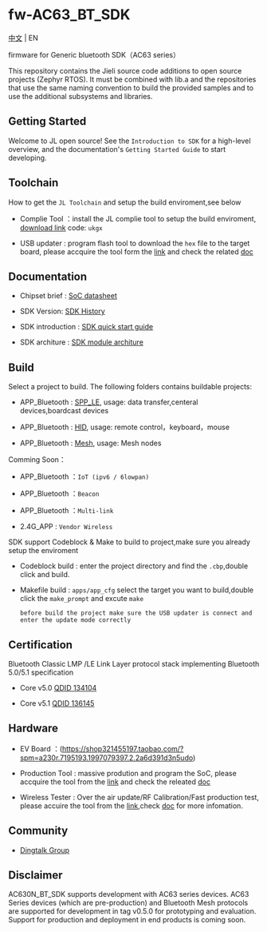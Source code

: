 # fw-AC63_BT_SDK

[中文](./README.md) | EN

firmware for Generic bluetooth SDK（AC63 series）

This repository contains the Jieli source code additions to open
source projects (Zephyr RTOS).
It must be combined with lib.a and the repositories that use the same
naming convention to build the provided samples and to use the additional
subsystems and libraries.

Getting Started
------------

Welcome to JL open source! See the `Introduction to SDK` for a high-level overview,
and the documentation's `Getting Started Guide` to start developing.

Toolchain
------------

How to get the `JL Toolchain` and setup the build enviroment,see below

* Complie Tool ：install the JL complie tool to setup the build enviroment, [download link](https://pan.baidu.com/s/1f5pK7ZaBNnvbflD-7R22zA) code: `ukgx`

* USB updater : program flash tool to download the `hex` file to the target board, please accquire the tool form the [link](https://item.taobao.com/item.htm?spm=a1z10.1-c-s.w4004-22883854875.5.504d246bXKwyeH&id=620295020803) and check the related [doc](.Stuff)


Documentation
------------

* Chipset brief : [SoC datasheet](./doc)

* SDK Version: [SDK History](doc/AC630N_bt_data_transfer_sdk_发布版本信息.pdf)

* SDK introduction : [SDK quick start guide](./doc/AC630N_bt_data_transfer_sdk介绍.pdf)

* SDK architure : [SDK module architure ](./doc/architure)

Build
-------------
Select a project to build. The following folders contains buildable projects:

* APP_Bluetooth : [SPP_LE](./apps/spp_and_le), usage: data transfer,centeral devices,boardcast devices

* APP_Bluetooth : [HID](./apps/hid), usage: remote control，keyboard，mouse

* APP_Bluetooth : [Mesh](./apps/mesh), usage: Mesh nodes

Comming Soon：

* APP_Bluetooth ：`IoT (ipv6 / 6lowpan)`

* APP_Bluetooth ：`Beacon`

* APP_Bluetooth ：`Multi-link`

* 2.4G_APP : `Vendor Wireless`

SDK support Codeblock & Make to build to project,make sure you already setup the enviroment

* Codeblock build : enter the project directory and find the `.cbp`,double click and build.

* Makefile build : `apps/app_cfg` select the target you want to build,double click the `make_prompt` and excute `make`

  `before build the project make sure the USB updater is connect and enter the update mode correctly`

Certification
-------------

Bluetooth Classic LMP /LE Link Layer protocol stack implementing Bluetooth 5.0/5.1 specification

* Core v5.0 [QDID 134104](https://launchstudio.bluetooth.com/ListingDetails/88799)

* Core v5.1 [QDID 136145](https://launchstudio.bluetooth.com/ListingDetails/91371)


Hardware
-------------

* EV Board ：(https://shop321455197.taobao.com/?spm=a230r.7195193.1997079397.2.2a6d391d3n5udo)

* Production Tool : massive prodution and program the SoC, please accquire the tool from the [link](https://item.taobao.com/item.htm?spm=a1z10.1-c-s.w4004-22883854875.8.504d246bXKwyeH&id=620941819219) and check the releated [doc](./doc/stuff/烧写器使用说明文档.pdf)

* Wireless Tester : Over the air update/RF Calibration/Fast production test, please accuire the tool from the [link](https://item.taobao.com/item.htm?spm=a1z10.1-c-s.w4004-22883854875.10.504d246bXKwyeH&id=620942507511),check [doc](./doc/stuff/AC690x_1T2测试盒使用说明.pdf) for more infomation.


Community
--------------

* [Dingtalk Group](./doc/stuff/dingtalk.jpg)

Disclaimer
------------

AC630N_BT_SDK supports development with AC63 series devices.
AC63 Series devices (which are pre-production) and Bluetooth Mesh protocols are supported for development in tag v0.5.0 for prototyping and evaluation.
Support for production and deployment in end products is coming soon.
